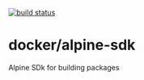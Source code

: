 [![build status](https://gitlab.timmertech.nl/docker/alpine-sdk/badges/master/build.svg)](https://gitlab.timmertech.nl/docker/alpine-sdk/commits/master)

# docker/alpine-sdk

Alpine SDk for building packages
